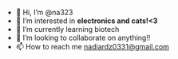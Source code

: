 - 👋 Hi, I’m @na323
- 👀 I’m interested in **electronics and cats!<3**
- 🌱 I’m currently learning biotech
- 💞️ I’m looking to collaborate on anything!!
- 📫 How to reach me nadiardz0331@gmail.com

<!---
na323/na323 is a ✨ special ✨ repository because its `README.md` (this file) appears on your GitHub profile.
You can click the Preview link to take a look at your changes.
--->
